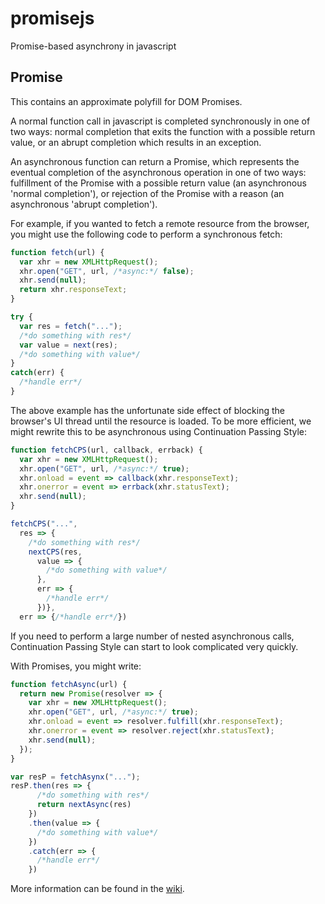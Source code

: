 promisejs
=========

Promise-based asynchrony in javascript

Promise
---------
This contains an approximate polyfill for DOM Promises.

A normal function call in javascript is completed synchronously in one of two 
ways: normal completion that exits the function with a possible return value, or an abrupt 
completion which results in an exception.

An asynchronous function can return a Promise, which represents the eventual completion of the 
asynchronous operation in one of two ways: fulfillment of the Promise with a possible return value 
(an asynchronous 'normal completion'), or rejection of the Promise with a reason (an asynchronous 
'abrupt completion').

For example, if you wanted to fetch a remote resource from the browser, you might use the following 
code to perform a synchronous fetch:

```js
function fetch(url) {
  var xhr = new XMLHttpRequest();
  xhr.open("GET", url, /*async:*/ false);
  xhr.send(null);
  return xhr.responseText;
}

try {
  var res = fetch("...");
  /*do something with res*/
  var value = next(res);
  /*do something with value*/
}
catch(err) {
  /*handle err*/
}
```

The above example has the unfortunate side effect of blocking the browser's UI thread until the resource is loaded.
To be more efficient, we might rewrite this to be asynchronous using Continuation Passing Style:

```js
function fetchCPS(url, callback, errback) {
  var xhr = new XMLHttpRequest();
  xhr.open("GET", url, /*async:*/ true);
  xhr.onload = event => callback(xhr.responseText);
  xhr.onerror = event => errback(xhr.statusText);
  xhr.send(null);
}

fetchCPS("...", 
  res => {
    /*do something with res*/
    nextCPS(res, 
      value => {
        /*do something with value*/
      }, 
      err => {
        /*handle err*/ 
      })},
  err => {/*handle err*/})
```

If you need to perform a large number of nested asynchronous calls, Continuation 
Passing Style can start to look complicated very quickly.

With Promises, you might write:

```js
function fetchAsync(url) {
  return new Promise(resolver => {
    var xhr = new XMLHttpRequest();
    xhr.open("GET", url, /*async:*/ true);
    xhr.onload = event => resolver.fulfill(xhr.responseText);
    xhr.onerror = event => resolver.reject(xhr.statusText);
    xhr.send(null);
  });
}

var resP = fetchAsynx("...");
resP.then(res => {
      /*do something with res*/
      return nextAsync(res)
    })
    .then(value => {
      /*do something with value*/
    })
    .catch(err => {
      /*handle err*/
    })
```

More information can be found in the [wiki](https://github.com/rbuckton/promisejs/wiki).
